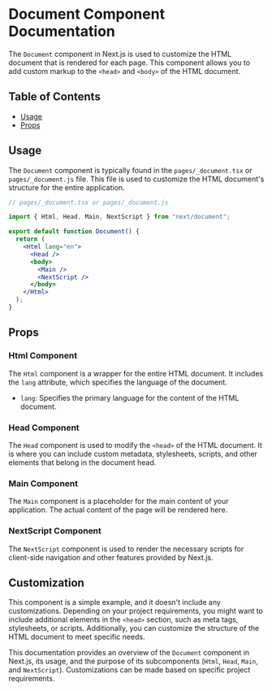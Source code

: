 # Document Component Documentation

The `Document` component in Next.js is used to customize the HTML document that is rendered for each page. This component allows you to add custom markup to the `<head>` and `<body>` of the HTML document.

## Table of Contents

- [Usage](#usage)
- [Props](#props)

## Usage

The `Document` component is typically found in the `pages/_document.tsx` or `pages/_document.js` file. This file is used to customize the HTML document's structure for the entire application.

```jsx
// pages/_document.tsx or pages/_document.js

import { Html, Head, Main, NextScript } from "next/document";

export default function Document() {
  return (
    <Html lang="en">
      <Head />
      <body>
        <Main />
        <NextScript />
      </body>
    </Html>
  );
}
```

## Props

### Html Component

The `Html` component is a wrapper for the entire HTML document. It includes the `lang` attribute, which specifies the language of the document.

- `lang`: Specifies the primary language for the content of the HTML document.

### Head Component

The `Head` component is used to modify the `<head>` of the HTML document. It is where you can include custom metadata, stylesheets, scripts, and other elements that belong in the document head.

### Main Component

The `Main` component is a placeholder for the main content of your application. The actual content of the page will be rendered here.

### NextScript Component

The `NextScript` component is used to render the necessary scripts for client-side navigation and other features provided by Next.js.

## Customization

This component is a simple example, and it doesn't include any customizations. Depending on your project requirements, you might want to include additional elements in the `<head>` section, such as meta tags, stylesheets, or scripts. Additionally, you can customize the structure of the HTML document to meet specific needs.

This documentation provides an overview of the `Document` component in Next.js, its usage, and the purpose of its subcomponents (`Html`, `Head`, `Main`, and `NextScript`). Customizations can be made based on specific project requirements.